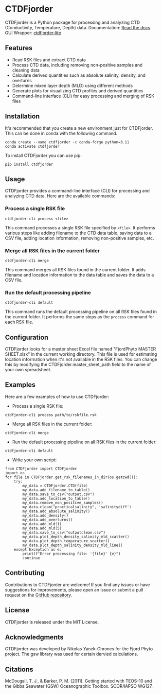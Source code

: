 # CTDFjorder

CTDFjorder is a Python package for processing and analyzing CTD (Conductivity, Temperature, Depth) data.
Documentation: [Read the docs](https://nikothomas.github.io/CTDFjorder/CTDFjorder/CTDFjorder.html)
GUI Wrapper: [ctdfjorder-lite](https://github.com/nikothomas/ctdfjorder-lite)

## Features

- Read RSK files and extract CTD data
- Process CTD data, including removing non-positive samples and cleaning data
- Calculate derived quantities such as absolute salinity, density, and overturns
- Determine mixed layer depth (MLD) using different methods
- Generate plots for visualizing CTD profiles and derived quantities
- Command-line interface (CLI) for easy processing and merging of RSK files

## Installation
It's recommended that you create a new environment just for CTDFjorder. This can be done in conda with the following
command.
```shell
conda create --name ctdfjorder -c conda-forge python=3.11
conda activate ctdfjorder
```
To install CTDFjorder you can use pip:
```shell
pip install ctdfjorder
```

## Usage

CTDFjorder provides a command-line interface (CLI) for processing and analyzing CTD data. Here are the available commands:

### Process a single RSK file

```shell
ctdfjorder-cli process <file>
```

This command processes a single RSK file specified by `<file>`. It performs various steps like adding filename to the CTD data table, saving data to a CSV file, adding location information, removing non-positive samples, etc.

### Merge all RSK files in the current folder

```shell
ctdfjorder-cli merge
```

This command merges all RSK files found in the current folder. It adds filename and location information to the data table and saves the data to a CSV file.

### Run the default processing pipeline

```shell
ctdfjorder-cli default
```

This command runs the default processing pipeline on all RSK files found in the current folder. It performs the same steps as the `process` command for each RSK file.

## Configuration

CTDFjorder looks for a master sheet Excel file named "FjordPhyto MASTER SHEET.xlsx" in the current working directory. This file is used for estimating location information when it's not available in the RSK files. You can change this by modifying the CTDFjorder.master_sheet_path field to the name of your own spreadsheet.

## Examples

Here are a few examples of how to use CTDFjorder:

- Process a single RSK file:

```shell
ctdfjorder-cli process path/to/rskfile.rsk
```

- Merge all RSK files in the current folder:

```shell
ctdfjorder-cli merge
```

- Run the default processing pipeline on all RSK files in the current folder:

```shell
ctdfjorder-cli default
```

- Write your own script:
```
from CTDFjorder import CTDFjorder
import os
for file in CTDFjorder.get_rsk_filenames_in_dir(os.getcwd()):
    try:
        my_data = CTDFjorder.CTD(file)
        my_data.add_filename_to_table()
        my_data.save_to_csv("output.csv")
        my_data.add_location_to_table()
        my_data.remove_non_positive_samples()
        my_data.clean("practicalsalinity", 'salinitydiff')
        my_data.add_absolute_salinity()
        my_data.add_density()
        my_data.add_overturns()
        my_data.add_mld(1)
        my_data.add_mld(5)
        my_data.save_to_csv("outputclean.csv")
        my_data.plot_depth_density_salinity_mld_scatter()
        my_data.plot_depth_temperature_scatter()
        my_data.plot_depth_salinity_density_mld_line()
    except Exception as e:
        print(f"Error processing file: '{file}' {e}")
        continue
```

## Contributing

Contributions to CTDFjorder are welcome! If you find any issues or have suggestions for improvements, please open an issue or submit a pull request on the [GitHub repository](https://github.com/nikothomas/CTDFjorder).

## License

CTDFjorder is released under the MIT License.

## Acknowledgments

CTDFjorder was developed by Nikolas Yanek-Chrones for the Fjord Phyto project. The gsw library was used for certain dervied calculations.

## Citations
McDougall, T. J., & Barker, P. M. (2011). Getting started with TEOS-10 and the Gibbs Seawater (GSW) Oceanographic Toolbox. SCOR/IAPSO WG127.

